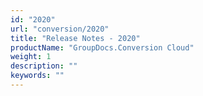 ```yaml
---
id: "2020"
url: "conversion/2020"
title: "Release Notes - 2020"
productName: "GroupDocs.Conversion Cloud"
weight: 1
description: ""
keywords: ""
---
```



